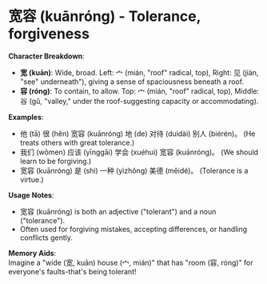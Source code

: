 # **宽容 (kuānróng) - Tolerance, forgiveness**

**Character Breakdown**:  
- **宽 (kuān)**: Wide, broad. Left: 宀 (mián, "roof" radical, top), Right: 见 (jiàn, "see" underneath"), giving a sense of spaciousness beneath a roof.  
- **容 (róng)**: To contain, to allow. Top: 宀 (mián, "roof" radical, top), Middle: 谷 (gǔ, "valley," under the roof-suggesting capacity or accommodating).

**Examples**:  
- 他 (tā) 很 (hěn) 宽容 (kuānróng) 地 (de) 对待 (duìdài) 别人 (biérén)。 (He treats others with great tolerance.)  
- 我们 (wǒmen) 应该 (yīnggāi) 学会 (xuéhuì) 宽容 (kuānróng)。 (We should learn to be forgiving.)  
- 宽容 (kuānróng) 是 (shì) 一种 (yìzhǒng) 美德 (měidé)。 (Tolerance is a virtue.)

**Usage Notes**:  
- 宽容 (kuānróng) is both an adjective ("tolerant") and a noun ("tolerance").  
- Often used for forgiving mistakes, accepting differences, or handling conflicts gently.

**Memory Aids**:  
Imagine a "wide (宽, kuān) house (宀, mián)" that has "room (容, róng)" for everyone's faults-that's being tolerant!
